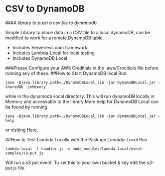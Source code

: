 # CSV to DynamoDB
###*A library to push a csv file to dynamodb*

Simple Library to place data in a CSV file to a local dynamoDB, can be modified to work for a remote DynamoDB table.


- Includes Serverless.com framework
- Includes Lambda-Local for local testing
- Includes DynamoDB Local

###Please Configure your AWS Creditials in the .aws/Creditials file before running any of these.
##How to Start DynamoDB local
Run
```
java -Djava.library.path=./DynamoDBLocal_lib -jar DynamoDBLocal.jar -sharedDb -inMemory
```
while in the dynamodb-local directory.
This will run dynamoDB locally in Memory and accessable to the library
More help for DynamoDB Local can be found by running
```
java -Djava.library.path=./DynamoDBLocal_lib -jar DynamoDBLocal.jar -help
```
or visiting [Here](http://docs.aws.amazon.com/amazondynamodb/latest/developerguide/DynamoDBLocal.html).

##How to Test Lambda Locally with the Package *Lambda-Local*
Run
```
lambda-local -l handler.js -e node_modules/lambda-local/event-samples/s3-put.js
```
Will run a s3 put event.
To set this to your own bucket & key edit the s3-put.js file.
